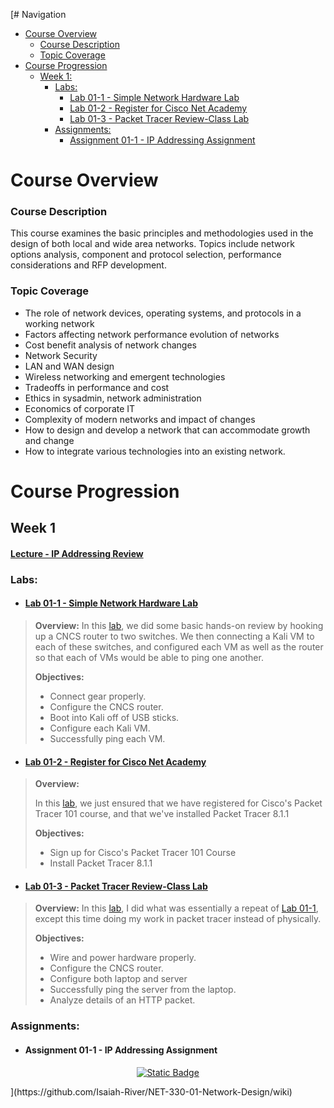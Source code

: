 [# Navigation
* [Course Overview](https://github.com/Isaiah-River/NET-330-01-Network-Design/wiki#course-overview)
    * [Course Description](https://github.com/Isaiah-River/NET-330-01-Network-Design/wiki#course-description)
    * [Topic Coverage](https://github.com/Isaiah-River/NET-330-01-Network-Design/wiki#topic-coverage)
* [Course Progression](https://github.com/Isaiah-River/NET-330-01-Network-Design/wiki#course-progression)
    * [Week 1:](https://github.com/Isaiah-River/NET-330-01-Network-Design/wiki#week-1)
        * [Labs:](https://github.com/Isaiah-River/NET-330-01-Network-Design/wiki/#labs)
            * [Lab 01-1 - Simple Network Hardware Lab](https://github.com/Isaiah-River/NET-330-01-Network-Design/wiki#lab-01-1---simple-network-hardware-lab)
            * [Lab 01-2 - Register for Cisco Net Academy](https://github.com/Isaiah-River/NET-330-01-Network-Design/wiki#lab-01-2---register-for-cisco-net-academy)
            * [Lab 01-3 - Packet Tracer Review-Class Lab](https://github.com/Isaiah-River/NET-330-01-Network-Design/wiki#lab-01-3---packet-tracer-review-class-lab)
        * [Assignments:](https://github.com/Isaiah-River/NET-330-01-Network-Design/wiki#assignments)
            * [Assignment 01-1 - IP Addressing Assignment](https://github.com/Isaiah-River/NET-330-01-Network-Design/wiki#assignment-01-1---ip-addressing-assignment)

# Course Overview
### Course Description

This course examines the basic principles and methodologies used in the design of both local and wide area networks. Topics include network options analysis, component and protocol selection, performance considerations and RFP development.

### Topic Coverage

* The role of network devices, operating systems, and protocols in a working network
* Factors affecting network performance evolution of networks
* Cost benefit analysis of network changes
* Network Security
* LAN and WAN design
* Wireless networking and emergent technologies
* Tradeoffs in performance and cost
* Ethics in sysadmin, network administration
* Economics of corporate IT
* Complexity of modern networks and impact of changes
* How to design and develop a network that can accommodate growth and change
* How to integrate various technologies into an existing network.

# Course Progression
## Week 1 
#### [Lecture - IP Addressing Review](https://github.com/user-attachments/files/16752448/Week-1-NET-330-Notes.pptx.1.pdf)
### Labs:
* #### [Lab 01-1 - Simple Network Hardware Lab](https://github.com/Isaiah-River/NET-330-01-Network-Design/wiki/Lab-01%E2%80%901-%E2%80%90-Simple-Network-Hardware-Lab)
> **Overview:**
> In this [lab](https://github.com/user-attachments/assets/f03473b4-2040-4217-95e1-7c12fce3937b), we did some basic hands-on review by hooking up a CNCS router to two switches. We then connecting a Kali VM to each of these switches, and configured each VM as well as the router so that each of VMs would be able to ping one another.
>
> **Objectives:**
>
> * Connect gear properly.
>* Configure the CNCS router.
>* Boot into Kali off of USB sticks.
>* Configure each Kali VM.
>* Successfully ping each VM.

* #### [Lab 01-2 - Register for Cisco Net Academy](https://github.com/Isaiah-River/NET-330-01-Network-Design/wiki/Lab-01%E2%80%902-%E2%80%90-Register-for-Cisco-Net-Academy)
> **Overview:**
>
> In this [lab](https://github.com/user-attachments/assets/94ac2fa2-752b-4bfa-b890-bd9ecb2042b0), we just ensured that we have registered for Cisco's Packet Tracer 101 course, and that we've installed Packet Tracer 8.1.1
>
> **Objectives:**
>
> * Sign up for Cisco's Packet Tracer 101 Course
> * Install Packet Tracer 8.1.1
* #### [Lab 01-3 - Packet Tracer Review-Class Lab](https://github.com/Isaiah-River/NET-330-01-Network-Design/wiki/Lab-01%E2%80%903-%E2%80%90-Packet-Tracer-Review-%E2%80%90-Class-Lab)
> **Overview:**
> In this [lab](https://github.com/user-attachments/assets/93c52dc2-dcf1-4872-9702-5c59e16b8f2a), I did what was essentially a repeat of [Lab 01-1](https://github.com/Isaiah-River/NET-330-01-Network-Design/wiki/Lab-01%E2%80%901-%E2%80%90-Simple-Network-Hardware-Lab), except this time doing my work in packet tracer instead of physically.
>
> **Objectives:**
>
> * Wire and power hardware properly.
> * Configure the CNCS router.
> * Configure both laptop and server
> * Successfully ping the server from the laptop.
> * Analyze details of an HTTP packet.

### Assignments:
* #### Assignment 01-1 - IP Addressing Assignment

<!--Back to Top button-->
<p align="center";>
<a href="#"><img alt="Static Badge" src="https://img.shields.io/badge/Back%20to%20Top%20-%20Back%20to%20Top?style=flat&color=%23555"></a>
</p>
](https://github.com/Isaiah-River/NET-330-01-Network-Design/wiki)
